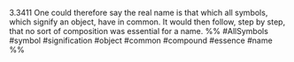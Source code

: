 3.3411 One could therefore say the real name is that which all symbols, which signify an object, have in common. It would then follow, step by step, that no sort of composition was essential for a name.
%%
#AllSymbols #symbol #signification #object #common #compound #essence #name %%